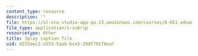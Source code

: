 ```yaml
---
content_type: resource
description: ''
file: https://ol-ocw-studio-app-qa.s3.amazonaws.com/courses/6-851-advanced-data-structures-spring-2012/d255aec2a5535aa6bce220df701f6ea7_Fs4-E4Nj1Ks.vtt
file_type: application/x-subrip
resourcetype: Other
title: 3play caption file
uid: d255aec2-a553-5aa6-bce2-20df701f6ea7
---
```

